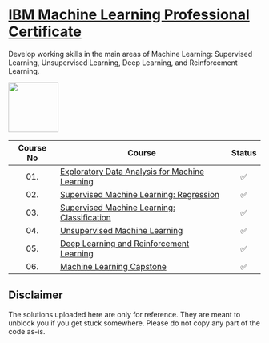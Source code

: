 # [IBM Machine Learning Professional Certificate](https://www.coursera.org/professional-certificates/ibm-machine-learning)

Develop working skills in the main areas of Machine Learning: Supervised Learning, Unsupervised Learning, Deep Learning, and Reinforcement Learning.


<img height="100" src="https://user-images.githubusercontent.com/67054356/132362689-31859a26-5d52-4eff-a4c4-ee6a8fd2f16c.png">  

| Course No | Course                                                               |Status|
|:------:|----------------------------------------------------------------------------|:--:|
| 01.     | [Exploratory Data Analysis for Machine Learning](https://github.com/FahdSeddik/IBM-Machine-Learning-Professional-Certificate/tree/main/1-Exploratory%20Data%20Analysis%20for%20Machine%20Learning)|✅|
| 02.     | [Supervised Machine Learning: Regression](https://github.com/FahdSeddik/IBM-Machine-Learning-Professional-Certificate/tree/main/2-Supervised%20Machine%20Learning%20Regression)|✅| 
| 03.     | [Supervised Machine Learning: Classification](https://github.com/FahdSeddik/IBM-Machine-Learning-Professional-Certificate/tree/main/3-Supervised%20Machine%20Learning%20Classification)|✅|
| 04.     | [Unsupervised Machine Learning](https://github.com/FahdSeddik/IBM-Machine-Learning-Professional-Certificate/tree/main/4-Unsupervised%20Machine%20Learning)|✅|
| 05.     | [Deep Learning and Reinforcement Learning](https://github.com/FahdSeddik/IBM-Machine-Learning-Professional-Certificate/tree/main/5-Deep%20Learning%20and%20Reinforcement%20Learning)|✅| 
| 06.     | [Machine Learning Capstone](https://github.com/FahdSeddik/IBM-Machine-Learning-Professional-Certificate/tree/main/6-Machine%20Learning%20Capstone)|✅|
 


## Disclaimer

The solutions uploaded here are only for reference. They are meant to unblock you if you get stuck somewhere. Please do not copy any part of the code as-is.
